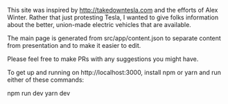 This site was inspired by http://takedowntesla.com and the efforts of Alex Winter. Rather that just protesting Tesla, I wanted to give folks information about the better, union-made electric vehicles that are available. 

The main page is generated from src/app/content.json to separate content from presentation and to make it easier to edit. 

Please feel free to make PRs with any suggestions you might have. 

To get up and running on http://localhost:3000, install npm or yarn and run either of these commands:

npm run dev
yarn dev
